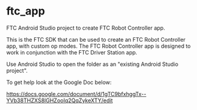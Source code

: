 # ftc_app
FTC Android Studio project to create FTC Robot Controller app.

This is the FTC SDK that can be used to create an FTC Robot Controller app, with custom op modes.
The FTC Robot Controller app is designed to work in conjunction with the FTC Driver Station app.

Use Android Studio to open the folder as an "existing Android Studio project".


To get help look at the Google Doc below:

https://docs.google.com/document/d/1gTC9bfxhggTx--YVb38THZXS8lGHZooIq2QqZykeXTY/edit   


